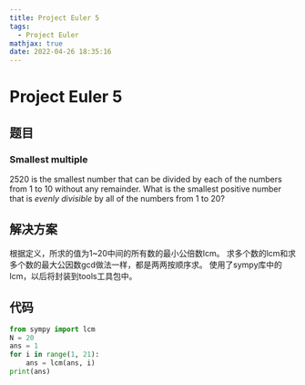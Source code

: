 ```yaml
---
title: Project Euler 5
tags:
  - Project Euler
mathjax: true
date: 2022-04-26 18:35:16
---
```


<escape><!-- more --></escape>

# Project Euler 5

## 题目

### Smallest multiple

$2520$ is the smallest number that can be divided by each of the numbers from $1$ to $10$ without any remainder.
What is the smallest positive number that is *evenly divisible* by all of the numbers from $1$ to $20$?

## 解决方案

根据定义，所求的值为1~20中间的所有数的最小公倍数lcm。
求多个数的lcm和求多个数的最大公因数gcd做法一样，都是两两按顺序求。
使用了sympy库中的lcm，以后将封装到tools工具包中。

## 代码

```Python
from sympy import lcm
N = 20
ans = 1
for i in range(1, 21):
    ans = lcm(ans, i)
print(ans)
```
